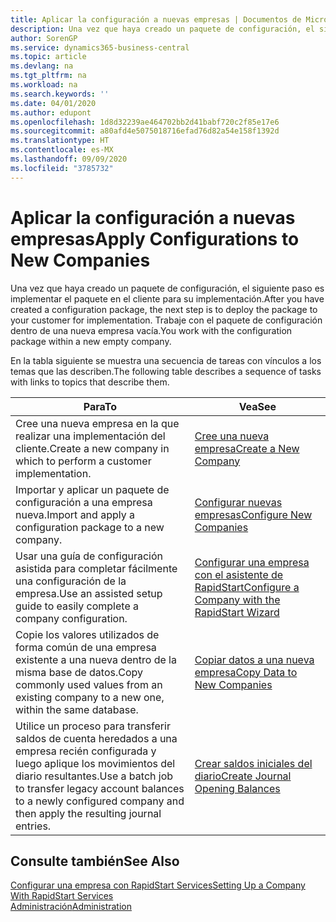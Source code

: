 ```yaml
---
title: Aplicar la configuración a nuevas empresas | Documentos de Microsoft
description: Una vez que haya creado un paquete de configuración, el siguiente paso es implementar el paquete en el cliente para su implementación. Use la configuración con una nueva empresa vacía.
author: SorenGP
ms.service: dynamics365-business-central
ms.topic: article
ms.devlang: na
ms.tgt_pltfrm: na
ms.workload: na
ms.search.keywords: ''
ms.date: 04/01/2020
ms.author: edupont
ms.openlocfilehash: 1d8d32239ae464702bb2d41babf720c2f85e17e6
ms.sourcegitcommit: a80afd4e5075018716efad76d82a54e158f1392d
ms.translationtype: HT
ms.contentlocale: es-MX
ms.lasthandoff: 09/09/2020
ms.locfileid: "3785732"
---
```

# <a name="apply-configurations-to-new-companies"></a><span data-ttu-id="22502-104">Aplicar la configuración a nuevas empresas</span><span class="sxs-lookup"><span data-stu-id="22502-104">Apply Configurations to New Companies</span></span>
<span data-ttu-id="22502-105">Una vez que haya creado un paquete de configuración, el siguiente paso es implementar el paquete en el cliente para su implementación.</span><span class="sxs-lookup"><span data-stu-id="22502-105">After you have created a configuration package, the next step is to deploy the package to your customer for implementation.</span></span> <span data-ttu-id="22502-106">Trabaje con el paquete de configuración dentro de una nueva empresa vacía.</span><span class="sxs-lookup"><span data-stu-id="22502-106">You work with the configuration package within a new empty company.</span></span>  

 <span data-ttu-id="22502-107">En la tabla siguiente se muestra una secuencia de tareas con vínculos a los temas que las describen.</span><span class="sxs-lookup"><span data-stu-id="22502-107">The following table describes a sequence of tasks with links to topics that describe them.</span></span>

|<span data-ttu-id="22502-108">**Para**</span><span class="sxs-lookup"><span data-stu-id="22502-108">**To**</span></span>|<span data-ttu-id="22502-109">**Vea**</span><span class="sxs-lookup"><span data-stu-id="22502-109">**See**</span></span>|  
|------------|-------------|  
|<span data-ttu-id="22502-110">Cree una nueva empresa en la que realizar una implementación del cliente.</span><span class="sxs-lookup"><span data-stu-id="22502-110">Create a new company in which to perform a customer implementation.</span></span>|[<span data-ttu-id="22502-111">Cree una nueva empresa</span><span class="sxs-lookup"><span data-stu-id="22502-111">Create a New Company</span></span>](admin-how-to-create-a-new-company.md)|  
|<span data-ttu-id="22502-112">Importar y aplicar un paquete de configuración a una empresa nueva.</span><span class="sxs-lookup"><span data-stu-id="22502-112">Import and apply a configuration package to a new company.</span></span>|[<span data-ttu-id="22502-113">Configurar nuevas empresas</span><span class="sxs-lookup"><span data-stu-id="22502-113">Configure New Companies</span></span>](admin-how-to-configure-new-companies.md)|  
|<span data-ttu-id="22502-114">Usar una guía de configuración asistida para completar fácilmente una configuración de la empresa.</span><span class="sxs-lookup"><span data-stu-id="22502-114">Use an assisted setup guide to easily complete a company configuration.</span></span>|[<span data-ttu-id="22502-115">Configurar una empresa con el asistente de RapidStart</span><span class="sxs-lookup"><span data-stu-id="22502-115">Configure a Company with the RapidStart Wizard</span></span>](admin-how-to-configure-a-company-with-the-rapidstart-wizard.md)|
|<span data-ttu-id="22502-116">Copie los valores utilizados de forma común de una empresa existente a una nueva dentro de la misma base de datos.</span><span class="sxs-lookup"><span data-stu-id="22502-116">Copy commonly used values from an existing company to a new one, within the same database.</span></span>|[<span data-ttu-id="22502-117">Copiar datos a una nueva empresa</span><span class="sxs-lookup"><span data-stu-id="22502-117">Copy Data to New Companies</span></span>](admin-how-to-copy-data-to-new-companies.md)|  
|<span data-ttu-id="22502-118">Utilice un proceso para transferir saldos de cuenta heredados a una empresa recién configurada y luego aplique los movimientos del diario resultantes.</span><span class="sxs-lookup"><span data-stu-id="22502-118">Use a batch job to transfer legacy account balances to a newly configured company and then apply the resulting journal entries.</span></span>|[<span data-ttu-id="22502-119">Crear saldos iniciales del diario</span><span class="sxs-lookup"><span data-stu-id="22502-119">Create Journal Opening Balances</span></span>](admin-how-to-create-journal-opening-balances.md)|  

## <a name="see-also"></a><span data-ttu-id="22502-120">Consulte también</span><span class="sxs-lookup"><span data-stu-id="22502-120">See Also</span></span>  
[<span data-ttu-id="22502-121">Configurar una empresa con RapidStart Services</span><span class="sxs-lookup"><span data-stu-id="22502-121">Setting Up a Company With RapidStart Services</span></span>](admin-set-up-a-company-with-rapidstart.md)  
[<span data-ttu-id="22502-122">Administración</span><span class="sxs-lookup"><span data-stu-id="22502-122">Administration</span></span>](admin-setup-and-administration.md)
